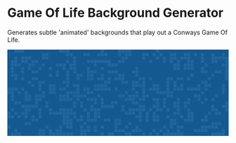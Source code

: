 #  Game Of Life Background Generator

Generates subtle 'animated' backgrounds that play out a Conways Game Of Life.

![GIF version of an animated background](gameOfLife.gif)
